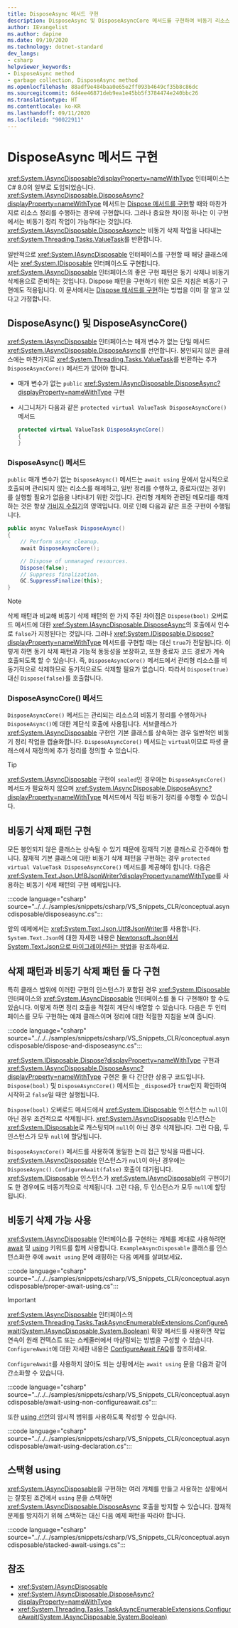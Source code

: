 ```yaml
---
title: DisposeAsync 메서드 구현
description: DisposeAsync 및 DisposeAsyncCore 메서드를 구현하여 비동기 리소스 정리를 수행하는 방법을 알아봅니다.
author: IEvangelist
ms.author: dapine
ms.date: 09/10/2020
ms.technology: dotnet-standard
dev_langs:
- csharp
helpviewer_keywords:
- DisposeAsync method
- garbage collection, DisposeAsync method
ms.openlocfilehash: 88adf9e484baa0e65e2ff093b4649cf35b8c86dc
ms.sourcegitcommit: 6d4ee46871deb9ea1e45bb5f3784474e240bbc26
ms.translationtype: HT
ms.contentlocale: ko-KR
ms.lasthandoff: 09/11/2020
ms.locfileid: "90022911"
---
```

# <a name="implement-a-disposeasync-method"></a>DisposeAsync 메서드 구현

<xref:System.IAsyncDisposable?displayProperty=nameWithType> 인터페이스는 C# 8.0의 일부로 도입되었습니다. <xref:System.IAsyncDisposable.DisposeAsync?displayProperty=nameWithType> 메서드는 [Dispose 메서드를 구현](implementing-dispose.md)할 때와 마찬가지로 리소스 정리를 수행하는 경우에 구현합니다. 그러나 중요한 차이점 하나는 이 구현에서는 비동기 정리 작업이 가능하다는 것입니다. <xref:System.IAsyncDisposable.DisposeAsync>는 비동기 삭제 작업을 나타내는 <xref:System.Threading.Tasks.ValueTask>를 반환합니다.

일반적으로 <xref:System.IAsyncDisposable> 인터페이스를 구현할 때 해당 클래스에서는 <xref:System.IDisposable> 인터페이스도 구현합니다. <xref:System.IAsyncDisposable> 인터페이스의 좋은 구현 패턴은 동기 삭제나 비동기 삭제용으로 준비하는 것입니다. Dispose 패턴을 구현하기 위한 모든 지침은 비동기 구현에도 적용됩니다. 이 문서에서는 [Dispose 메서드를 구현](implementing-dispose.md)하는 방법을 이미 잘 알고 있다고 가정합니다.

## <a name="disposeasync-and-disposeasynccore"></a>DisposeAsync() 및 DisposeAsyncCore()

<xref:System.IAsyncDisposable> 인터페이스는 매개 변수가 없는 단일 메서드 <xref:System.IAsyncDisposable.DisposeAsync>를 선언합니다. 봉인되지 않은 클래스에는 마찬가지로 <xref:System.Threading.Tasks.ValueTask>를 반환하는 추가 `DisposeAsyncCore()` 메서드가 있어야 합니다.

- 매개 변수가 없는 `public` <xref:System.IAsyncDisposable.DisposeAsync?displayProperty=nameWithType> 구현
- 시그니처가 다음과 같은 `protected virtual ValueTask DisposeAsyncCore()` 메서드

  ```csharp
  protected virtual ValueTask DisposeAsyncCore()
  {
  }
  ```

### <a name="the-disposeasync-method"></a>DisposeAsync() 메서드

`public` 매개 변수가 없는 `DisposeAsync()` 메서드는 `await using` 문에서 암시적으로 호출되며 관리되지 않는 리소스를 해제하고, 일반 정리를 수행하고, 종료자(있는 경우)를 실행할 필요가 없음을 나타내기 위한 것입니다. 관리형 개체와 관련된 메모리를 해제하는 것은 항상 [가비지 수집기](index.md)의 영역입니다. 이로 인해 다음과 같은 표준 구현이 수행됩니다.

```csharp
public async ValueTask DisposeAsync()
{
    // Perform async cleanup.
    await DisposeAsyncCore();

    // Dispose of unmanaged resources.
    Dispose(false);
    // Suppress finalization.
    GC.SuppressFinalize(this);
}
```

> [!NOTE]
> 삭제 패턴과 비교해 비동기 삭제 패턴의 한 가지 주된 차이점은 `Dispose(bool)` 오버로드 메서드에 대한 <xref:System.IAsyncDisposable.DisposeAsync>의 호출에서 인수로 `false`가 지정된다는 것입니다. 그러나 <xref:System.IDisposable.Dispose?displayProperty=nameWithType> 메서드를 구현할 때는 대신 `true`가 전달됩니다. 이렇게 하면 동기 삭제 패턴과 기능적 동등성을 보장하고, 또한 종료자 코드 경로가 계속 호출되도록 할 수 있습니다. 즉, `DisposeAsyncCore()` 메서드에서 관리형 리소스를 비동기적으로 삭제하므로 동기적으로도 삭제할 필요가 없습니다. 따라서 `Dispose(true)` 대신 `Dispose(false)`를 호출합니다.

### <a name="the-disposeasynccore-method"></a>DisposeAsyncCore() 메서드

`DisposeAsyncCore()` 메서드는 관리되는 리소스의 비동기 정리를 수행하거나 `DisposeAsync()`에 대한 계단식 호출에 사용됩니다. 서브클래스가 <xref:System.IAsyncDisposable> 구현인 기본 클래스를 상속하는 경우 일반적인 비동기 정리 작업을 캡슐화합니다. `DisposeAsyncCore()` 메서드는 `virtual`이므로 파생 클래스에서 재정의에 추가 정리를 정의할 수 있습니다.

> [!TIP]
> <xref:System.IAsyncDisposable> 구현이 `sealed`인 경우에는 `DisposeAsyncCore()` 메서드가 필요하지 않으며 <xref:System.IAsyncDisposable.DisposeAsync?displayProperty=nameWithType> 메서드에서 직접 비동기 정리를 수행할 수 있습니다.

## <a name="implement-the-async-dispose-pattern"></a>비동기 삭제 패턴 구현

모든 봉인되지 않은 클래스는 상속될 수 있기 때문에 잠재적 기본 클래스로 간주해야 합니다. 잠재적 기본 클래스에 대한 비동기 삭제 패턴을 구현하는 경우 `protected virtual ValueTask DisposeAsyncCore()` 메서드를 제공해야 합니다. 다음은 <xref:System.Text.Json.Utf8JsonWriter?displayProperty=nameWithType>를 사용하는 비동기 삭제 패턴의 구현 예제입니다.

:::code language="csharp" source="../../../samples/snippets/csharp/VS_Snippets_CLR/conceptual.asyncdisposable/disposeasync.cs":::

앞의 예제에서는 <xref:System.Text.Json.Utf8JsonWriter>를 사용합니다. `System.Text.Json`에 대한 자세한 내용은 [Newtonsoft.Json에서 System.Text.Json으로 마이그레이션하는 방법](../serialization/system-text-json-migrate-from-newtonsoft-how-to.md)을 참조하세요.

## <a name="implement-both-dispose-and-async-dispose-patterns"></a>삭제 패턴과 비동기 삭제 패턴 둘 다 구현

특히 클래스 범위에 이러한 구현의 인스턴스가 포함된 경우 <xref:System.IDisposable> 인터페이스와 <xref:System.IAsyncDisposable> 인터페이스를 둘 다 구현해야 할 수도 있습니다. 이렇게 하면 정리 호출을 적절히 계단식 배열할 수 있습니다. 다음은 두 인터페이스를 모두 구현하는 예제 클래스이며 정리에 대한 적절한 지침을 보여 줍니다.

:::code language="csharp" source="../../../samples/snippets/csharp/VS_Snippets_CLR/conceptual.asyncdisposable/dispose-and-disposeasync.cs":::

<xref:System.IDisposable.Dispose?displayProperty=nameWithType> 구현과 <xref:System.IAsyncDisposable.DisposeAsync?displayProperty=nameWithType> 구현은 둘 다 간단한 상용구 코드입니다. `Dispose(bool)` 및 `DisposeAsyncCore()` 메서드는 `_disposed`가 `true`인지 확인하여 시작하고 `false`일 때만 실행됩니다.

`Dispose(bool)` 오버로드 메서드에서 <xref:System.IDisposable> 인스턴스는 `null`이 아닌 경우 조건적으로 삭제됩니다. <xref:System.IAsyncDisposable> 인스턴스는 <xref:System.IDisposable>로 캐스팅되며 `null`이 아닌 경우 삭제됩니다. 그런 다음, 두 인스턴스가 모두 `null`에 할당됩니다.

`DisposeAsyncCore()` 메서드를 사용하여 동일한 논리 접근 방식을 따릅니다. <xref:System.IAsyncDisposable> 인스턴스가 `null`이 아닌 경우에는 `DisposeAsync().ConfigureAwait(false)` 호출이 대기됩니다. <xref:System.IDisposable> 인스턴스가 <xref:System.IAsyncDisposable>의 구현이기도 한 경우에도 비동기적으로 삭제됩니다. 그런 다음, 두 인스턴스가 모두 `null`에 할당됩니다.

## <a name="using-async-disposable"></a>비동기 삭제 가능 사용

<xref:System.IAsyncDisposable> 인터페이스를 구현하는 개체를 제대로 사용하려면 [await](../../csharp/language-reference/operators/await.md) 및 [using](../../csharp/language-reference/keywords/using-statement.md) 키워드를 함께 사용합니다. `ExampleAsyncDisposable` 클래스를 인스턴스화한 후에 `await using` 문에 래핑하는 다음 예제를 살펴보세요.

:::code language="csharp" source="../../../samples/snippets/csharp/VS_Snippets_CLR/conceptual.asyncdisposable/proper-await-using.cs":::

> [!IMPORTANT]
> <xref:System.IAsyncDisposable> 인터페이스의 <xref:System.Threading.Tasks.TaskAsyncEnumerableExtensions.ConfigureAwait(System.IAsyncDisposable,System.Boolean)> 확장 메서드를 사용하면 작업 연속이 원래 컨텍스트 또는 스케줄러에서 마샬링되는 방법을 구성할 수 있습니다. `ConfigureAwait`에 대한 자세한 내용은 [ConfigureAwait FAQ](https://devblogs.microsoft.com/dotnet/configureawait-faq/)를 참조하세요.

`ConfigureAwait`를 사용하지 않아도 되는 상황에서는 `await using` 문을 다음과 같이 간소화할 수 있습니다.

:::code language="csharp" source="../../../samples/snippets/csharp/VS_Snippets_CLR/conceptual.asyncdisposable/await-using-non-configureawait.cs":::

또한 [using 선언](../../csharp/whats-new/csharp-8.md#using-declarations)의 암시적 범위를 사용하도록 작성할 수 있습니다.

:::code language="csharp" source="../../../samples/snippets/csharp/VS_Snippets_CLR/conceptual.asyncdisposable/await-using-declaration.cs":::

## <a name="stacked-usings"></a>스택형 using

<xref:System.IAsyncDisposable>을 구현하는 여러 개체를 만들고 사용하는 상황에서는 잘못된 조건에서 `using` 문을 스택하면 <xref:System.IAsyncDisposable.DisposeAsync> 호출을 방지할 수 있습니다. 잠재적 문제를 방지하기 위해 스택하는 대신 다음 예제 패턴을 따라야 합니다.

:::code language="csharp" source="../../../samples/snippets/csharp/VS_Snippets_CLR/conceptual.asyncdisposable/stacked-await-usings.cs":::

## <a name="see-also"></a>참조

- <xref:System.IAsyncDisposable>
- <xref:System.IAsyncDisposable.DisposeAsync?displayProperty=nameWithType>
- <xref:System.Threading.Tasks.TaskAsyncEnumerableExtensions.ConfigureAwait(System.IAsyncDisposable,System.Boolean)>
